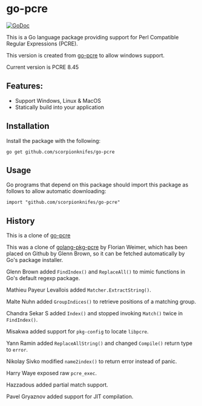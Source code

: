 # go-pcre

[![GoDoc](https://pkg.go.dev/github.com/scorpionknifes/go-pcre?status.svg)](https://pkg.go.dev/github.com/scorpionknifes/go-pcre)

This is a Go language package providing support for Perl Compatible Regular Expressions (PCRE).

This version is created from [go-pcre](https://github.com/rubrikinc/goc-pcre) to allow windows support.

Current version is PCRE 8.45

## Features:

- Support Windows, Linux & MacOS
- Statically build into your application

## Installation

Install the package with the following:

    go get github.com/scorpionknifes/go-pcre

## Usage

Go programs that depend on this package should import this package as follows to allow automatic downloading:

    import "github.com/scorpionknifes/go-pcre"

## History

This is a clone of [go-pcre](https://github.com/rubrikinc/goc-pcre)

This was a clone of [golang-pkg-pcre](http://git.enyo.de/fw/debian/golang-pkg-pcre.git) by Florian Weimer, which has been placed on Github by Glenn Brown, so it can be fetched automatically by Go's package installer.

Glenn Brown added `FindIndex()` and `ReplaceAll()` to mimic functions in Go's default regexp package.

Mathieu Payeur Levallois added `Matcher.ExtractString()`.

Malte Nuhn added `GroupIndices()` to retrieve positions of a matching group.

Chandra Sekar S added `Index()` and stopped invoking `Match()` twice in `FindIndex()`.

Misakwa added support for `pkg-config` to locate `libpcre`.

Yann Ramin added `ReplaceAllString()` and changed `Compile()` return type to `error`.

Nikolay Sivko modified `name2index()` to return error instead of panic.

Harry Waye exposed raw `pcre_exec`.

Hazzadous added partial match support.

Pavel Gryaznov added support for JIT compilation.
